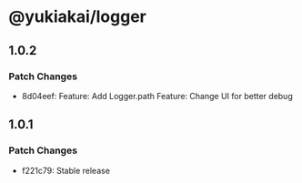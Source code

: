 # @yukiakai/logger

## 1.0.2

### Patch Changes

- 8d04eef: Feature: Add Logger.path
  Feature: Change UI for better debug

## 1.0.1

### Patch Changes

- f221c79: Stable release
